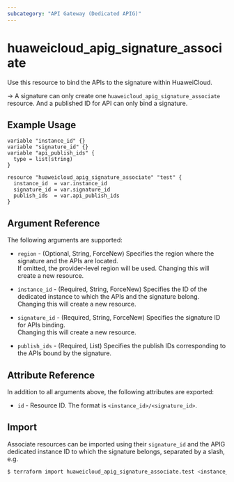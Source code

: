 ```yaml
---
subcategory: "API Gateway (Dedicated APIG)"
---
```


# huaweicloud_apig_signature_associate

Use this resource to bind the APIs to the signature within HuaweiCloud.

-> A signature can only create one `huaweicloud_apig_signature_associate` resource.
   And a published ID for API can only bind a signature.

## Example Usage

```hcl
variable "instance_id" {}
variable "signature_id" {}
variable "api_publish_ids" {
  type = list(string)
}

resource "huaweicloud_apig_signature_associate" "test" {
  instance_id  = var.instance_id
  signature_id = var.signature_id
  publish_ids  = var.api_publish_ids
}
```

## Argument Reference

The following arguments are supported:

* `region` - (Optional, String, ForceNew) Specifies the region where the signature and the APIs are located.  
  If omitted, the provider-level region will be used. Changing this will create a new resource.

* `instance_id` - (Required, String, ForceNew) Specifies the ID of the dedicated instance to which the APIs and the
  signature belong.  
  Changing this will create a new resource.

* `signature_id` - (Required, String, ForceNew) Specifies the signature ID for APIs binding.  
  Changing this will create a new resource.

* `publish_ids` - (Required, List) Specifies the publish IDs corresponding to the APIs bound by the signature.

## Attribute Reference

In addition to all arguments above, the following attributes are exported:

* `id` - Resource ID. The format is `<instance_id>/<signature_id>`.

## Import

Associate resources can be imported using their `signature_id` and the APIG dedicated instance ID to which the signature
belongs, separated by a slash, e.g.

```bash
$ terraform import huaweicloud_apig_signature_associate.test <instance_id>/<signature_id>
```
